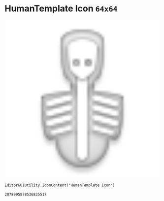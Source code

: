 # HumanTemplate Icon `64x64`
<img src="/img/HumanTemplate%20Icon.png" width=512 height=512>

``` CSharp
EditorGUIUtility.IconContent("HumanTemplate Icon")
```
```
2078995878536835517
```
